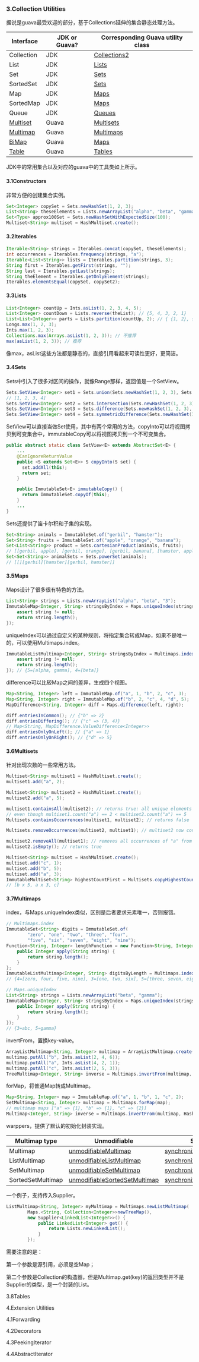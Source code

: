 ### 3.Collection Utilities

据说是guava最受欢迎的部分，基于Collections延伸的集合静态处理方法。

| Interface                                                    | JDK or Guava? | Corresponding Guava utility class                            |
| ------------------------------------------------------------ | ------------- | ------------------------------------------------------------ |
| Collection                                                | JDK           | [Collections2](http://google.github.io/guava/releases/snapshot/api/docs/com/google/common/collect/Collections2.html) |
| List                                                       | JDK           | [Lists](http://google.github.io/guava/releases/snapshot/api/docs/com/google/common/collect/Lists.html) |
| Set                                                        | JDK           | [Sets](http://google.github.io/guava/releases/snapshot/api/docs/com/google/common/collect/Sets.html) |
| SortedSet                                                 | JDK           | [Sets](http://google.github.io/guava/releases/snapshot/api/docs/com/google/common/collect/Sets.html) |
| Map                                                        | JDK           | [Maps](http://google.github.io/guava/releases/snapshot/api/docs/com/google/common/collect/Maps.html) |
| SortedMap                                                  | JDK           | [Maps](http://google.github.io/guava/releases/snapshot/api/docs/com/google/common/collect/Maps.html) |
| Queue                                                      | JDK           | [Queues](http://google.github.io/guava/releases/snapshot/api/docs/com/google/common/collect/Queues.html) |
| [Multiset](https://github.com/google/guava/wiki/NewCollectionTypesExplained#Multiset) | Guava         | [Multisets](http://google.github.io/guava/releases/snapshot/api/docs/com/google/common/collect/Multisets.html) |
| [Multimap](https://github.com/google/guava/wiki/NewCollectionTypesExplained#Multimap) | Guava         | [Multimaps](http://google.github.io/guava/releases/snapshot/api/docs/com/google/common/collect/Multimaps.html) |
| [BiMap](https://github.com/google/guava/wiki/NewCollectionTypesExplained#BiMap) | Guava         | [Maps](http://google.github.io/guava/releases/snapshot/api/docs/com/google/common/collect/Maps.html) |
| [Table](https://github.com/google/guava/wiki/NewCollectionTypesExplained#Table) | Guava         | [Tables](http://google.github.io/guava/releases/snapshot/api/docs/com/google/common/collect/Tables.html) |

JDK中的常用集合以及对应的guava中的工具类如上所示。

#### 3.1Constructors

非常方便的创建集合实例。

```java
Set<Integer> copySet = Sets.newHashSet(1, 2, 3);
List<String> theseElements = Lists.newArrayList("alpha", "beta", "gamma");
Set<Type> approx100Set = Sets.newHashSetWithExpectedSize(100);
Multiset<String> multiset = HashMultiset.create();
```

#### 3.2Iterables

```java
Iterable<String> strings = Iterables.concat(copySet, theseElements);
int occurrences = Iterables.frequency(strings, "a");
Iterable<List<String>> lists = Iterables.partition(strings, 3);
String first = Iterables.getFirst(strings, "");
String last = Iterables.getLast(strings);
String theElement = Iterables.getOnlyElement(strings);
Iterables.elementsEqual(copySet, copySet2);
```

#### 3.3Lists

```java
List<Integer> countUp = Ints.asList(1, 2, 3, 4, 5);
List<Integer> countDown = Lists.reverse(theList); // {5, 4, 3, 2, 1}
List<List<Integer>> parts = Lists.partition(countUp, 2); // { {1, 2}, {3, 4}, {5}}
Longs.max(1, 2, 3);
Ints.max(1, 2, 3);
Collections.max(Arrays.asList(1, 2, 3)); // 不推荐
max(asList(1, 2, 3)); // 推荐
```

像max，asList这些方法都是静态的，直接引用看起来可读性更好，更简洁。

#### 3.4Sets

Sets中引入了很多对区间的操作，就像Range那样，返回值是一个SetView。

```java
Sets.SetView<Integer> set1 = Sets.union(Sets.newHashSet(1, 2, 3), Sets.newHashSet(3, 4));
// [1, 2, 3, 4]
Sets.SetView<Integer> set2 = Sets.intersection(Sets.newHashSet(1, 2, 3), Sets.newHashSet(3, 4));// [3]
Sets.SetView<Integer> set3 = Sets.difference(Sets.newHashSet(1, 2, 3), Sets.newHashSet(3, 4));// [1, 2]
Sets.SetView<Integer> set4 = Sets.symmetricDifference(Sets.newHashSet(1, 2, 3), Sets.newHashSet(3, 4)); // [1, 2, 4]
```

SetView可以直接当做Set使用，其中有两个常用的方法，copyInto可以将视图拷贝到可变集合中，immutableCopy可以将视图拷贝到一个不可变集合。

```java
public abstract static class SetView<E> extends AbstractSet<E> {
    ...
    @CanIgnoreReturnValue
    public <S extends Set<E>> S copyInto(S set) {
      set.addAll(this);
      return set;
    }

    public ImmutableSet<E> immutableCopy() {
      return ImmutableSet.copyOf(this);
    }    
    ...
}
```

Sets还提供了笛卡尔积和子集的实现。

```java
Set<String> animals = ImmutableSet.of("gerbil", "hamster");
Set<String> fruits = ImmutableSet.of("apple", "orange", "banana");
Set<List<String>> product = Sets.cartesianProduct(animals, fruits);
// [[gerbil, apple], [gerbil, orange], [gerbil, banana], [hamster, apple], [hamster, orange], [hamster, banana]]
Set<Set<String>> animalSets = Sets.powerSet(animals);
// [[][gerbil][hamster][gerbil, hamster]]
```

#### 3.5Maps

Maps设计了很多很有特色的方法。

```java
List<String> strings = Lists.newArrayList("alpha", "beta", "3");
ImmutableMap<Integer, String> stringsByIndex = Maps.uniqueIndex(strings, (String string) -> {
    assert string != null;
    return string.length();
});
```

uniqueIndex可以通过自定义的某种规则，将指定集合转成Map，如果不是唯一的，可以使用Multimaps.index。

```java
ImmutableListMultimap<Integer, String> stringsByIndex = Multimaps.index(strings, (String string) -> {
    assert string != null;
    return string.length();
}); // {5=[alpha, gamma], 4=[beta]}
```

difference可以比较Map之间的差异，生成四个视图。

```java
Map<String, Integer> left = ImmutableMap.of("a", 1, "b", 2, "c", 3);
Map<String, Integer> right = ImmutableMap.of("b", 2, "c", 4, "d", 5);
MapDifference<String, Integer> diff = Maps.difference(left, right);

diff.entriesInCommon(); // {"b" => 2}
diff.entriesDiffering(); // {"c" => (3, 4)} 
// Map<String, MapDifference.ValueDifference<Integer>>
diff.entriesOnlyOnLeft(); // {"a" => 1}
diff.entriesOnlyOnRight(); // {"d" => 5}
```

#### 3.6Multisets

针对出现次数的一些常用方法。

```java
Multiset<String> multiset1 = HashMultiset.create();
multiset1.add("a", 2);

Multiset<String> multiset2 = HashMultiset.create();
multiset2.add("a", 5);

multiset1.containsAll(multiset2); // returns true: all unique elements are contained,
// even though multiset1.count("a") == 2 < multiset2.count("a") == 5
Multisets.containsOccurrences(multiset1, multiset2); // returns false

Multisets.removeOccurrences(multiset2, multiset1); // multiset2 now contains 3 occurrences of "a"

multiset2.removeAll(multiset1); // removes all occurrences of "a" from multiset2, even though multiset1.count("a") == 2
multiset2.isEmpty(); // returns true

Multiset<String> multiset = HashMultiset.create();
multiset.add("c", 1);
multiset.add("b", 5);
multiset.add("a", 3);
ImmutableMultiset<String> highestCountFirst = Multisets.copyHighestCountFirst(multiset);
// [b x 5, a x 3, c]
```

#### 3.7Multimaps

index，与Maps.uniqueIndex类似，区别是后者要求元素唯一，否则报错。

```java
// Multimaps.index
ImmutableSet<String> digits = ImmutableSet.of(
        "zero", "one", "two", "three", "four",
        "five", "six", "seven", "eight", "nine");
Function<String, Integer> lengthFunction = new Function<String, Integer>() {
    public Integer apply(String string) {
        return string.length();
    }
};
ImmutableListMultimap<Integer, String> digitsByLength = Multimaps.index(digits, lengthFunction);
// {4=[zero, four, five, nine], 3=[one, two, six], 5=[three, seven, eight]}

// Maps.uniqueIndex
List<String> strings = Lists.newArrayList("beta", "gamma");
ImmutableMap<Integer, String> stringsByIndex = Maps.uniqueIndex(strings, new Function<String, Integer> () {
    public Integer apply(String string) {
        return string.length();
    }
});
// {3=abc, 5=gamma}
```

invertFrom，置换key-value。

```java
ArrayListMultimap<String, Integer> multimap = ArrayListMultimap.create();
multimap.putAll("b", Ints.asList(2, 4, 6));
multimap.putAll("a", Ints.asList(4, 2, 1));
multimap.putAll("c", Ints.asList(2, 5, 3));
TreeMultimap<Integer, String> inverse = Multimaps.invertFrom(multimap, TreeMultimap.create());
```

forMap，将普通Map转成Multimap。

```java
Map<String, Integer> map = ImmutableMap.of("a", 1, "b", 1, "c", 2);
SetMultimap<String, Integer> multimap = Multimaps.forMap(map);
// multimap maps ["a" => {1}, "b" => {1}, "c" => {2}]
Multimap<Integer, String> inverse = Multimaps.invertFrom(multimap, HashMultimap.create());
```

warppers，提供了默认的初始化封装实现。

| Multimap type       | Unmodifiable                                                 | Synchronized                                                 | Custom                                                       |
| ------------------- | ------------------------------------------------------------ | ------------------------------------------------------------ | ------------------------------------------------------------ |
| Multimap          | [unmodifiableMultimap](http://google.github.io/guava/releases/snapshot/api/docs/com/google/common/collect/Multimaps.html#unmodifiableMultimap-com.google.common.collect.Multimap-) | [synchronizedMultimap](http://google.github.io/guava/releases/snapshot/api/docs/com/google/common/collect/Multimaps.html#synchronizedMultimap-com.google.common.collect.Multimap-) | [newMultimap](http://google.github.io/guava/releases/snapshot/api/docs/com/google/common/collect/Multimaps.html#newMultimap-java.util.Map-com.google.common.base.Supplier-) |
| ListMultimap      | [unmodifiableListMultimap](http://google.github.io/guava/releases/snapshot/api/docs/com/google/common/collect/Multimaps.html#unmodifiableListMultimap-com.google.common.collect.ListMultimap-) | [synchronizedListMultimap](http://google.github.io/guava/releases/snapshot/api/docs/com/google/common/collect/Multimaps.html#synchronizedListMultimap-com.google.common.collect.ListMultimap-) | [newListMultimap](http://google.github.io/guava/releases/snapshot/api/docs/com/google/common/collect/Multimaps.html#newListMultimap-java.util.Map-com.google.common.base.Supplier-) |
| SetMultimap       | [unmodifiableSetMultimap](http://google.github.io/guava/releases/snapshot/api/docs/com/google/common/collect/Multimaps.html#unmodifiableSetMultimap-com.google.common.collect.SetMultimap-) | [synchronizedSetMultimap](http://google.github.io/guava/releases/snapshot/api/docs/com/google/common/collect/Multimaps.html#synchronizedSetMultimap-com.google.common.collect.SetMultimap-) | [newSetMultimap](http://google.github.io/guava/releases/snapshot/api/docs/com/google/common/collect/Multimaps.html#newSetMultimap-java.util.Map-com.google.common.base.Supplier-) |
| SortedSetMultimap | [unmodifiableSortedSetMultimap](http://google.github.io/guava/releases/snapshot/api/docs/com/google/common/collect/Multimaps.html#unmodifiableSortedSetMultimap-com.google.common.collect.SortedSetMultimap-) | [synchronizedSortedSetMultimap](http://google.github.io/guava/releases/snapshot/api/docs/com/google/common/collect/Multimaps.html#synchronizedSortedSetMultimap-com.google.common.collect.SortedSetMultimap-) | [newSortedSetMultimap](http://google.github.io/guava/releases/snapshot/api/docs/com/google/common/collect/Multimaps.html#newSortedSetMultimap-java.util.Map-com.google.common.base.Supplier-) |

一个例子，支持传入Supplier。

```java
ListMultimap<String, Integer> myMultimap = Multimaps.newListMultimap(
        Maps.<String, Collection<Integer>>newTreeMap(),
        new Supplier<LinkedList<Integer>>() {
            public LinkedList<Integer> get() {
                return Lists.newLinkedList();
            }
        });
```

需要注意的是：

第一个参数是源引用，必须是空Map；

第二个参数是Collection的构造器，但是Multimap.get(key)的返回类型并不是Supplier的类型，是一个封装的List。





3.8Tables



4.Extension Utilities

4.1Forwarding

4.2Decorators

4.3PeekingIterator

4.4AbstractIterator